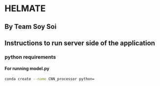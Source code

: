 # HELMATE

## By Team Soy Soi

## Instructions to run server side of the application

### python requirements
#### For running model.py

```bash
conda create --name CNN_processor python=
```
